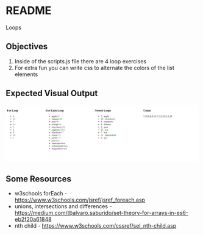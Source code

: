 # README

Loops

## Objectives
1. Inside of the scripts.js file there are 4 loop exercises
2. For extra fun you can write css to alternate the colors of the list elements

## Expected Visual Output 
![alt text](./readme/output.PNG)

## Some Resources
- w3schools forEach - https://www.w3schools.com/jsref/jsref_foreach.asp
- unions, intersections and differences - https://medium.com/@alvaro.saburido/set-theory-for-arrays-in-es6-eb2f20a61848
- nth child - https://www.w3schools.com/cssref/sel_nth-child.asp